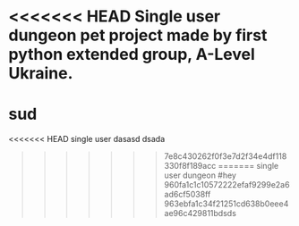 <<<<<<< HEAD
Single user dungeon pet project made by first python extended group, A-Level Ukraine.
=======
# sud
<<<<<<< HEAD
single user
dasasd dsada
>>>>>>> 7e8c430262f0f3e7d2f34e4df118330f8f189acc
=======
single user dungeon
#hey
>>>>>>> 960fa1c1c10572222efaf9299e2a6ad6cf5038ff
>>>>>>> 963ebfa1c34f21251cd638b0eee4ae96c429811bdsds
